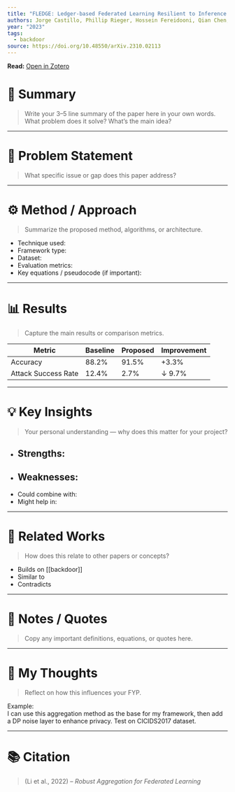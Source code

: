 ```yaml
---
title: "FLEDGE: Ledger-based Federated Learning Resilient to Inference and Backdoor Attacks"
authors: Jorge Castillo, Phillip Rieger, Hossein Fereidooni, Qian Chen, Ahmad Sadeghi
year: "2023"
tags:
  - backdoor
source: https://doi.org/10.48550/arXiv.2310.02113
---
```

**Read:** [Open in Zotero](zotero://select/items/2_RYUT88WI)

# 🧠 Summary
> Write your 3–5 line summary of the paper here in your own words.  
> What problem does it solve? What’s the main idea?



---

# 🎯 Problem Statement
> What specific issue or gap does this paper address?

---

# ⚙️ Method / Approach
> Summarize the proposed method, algorithms, or architecture.

- Technique used:  
- Framework type:  
- Dataset:  
- Evaluation metrics:  
- Key equations / pseudocode (if important):

---

# 📊 Results
> Capture the main results or comparison metrics.

| Metric | Baseline | Proposed | Improvement |
|---------|-----------|----------|--------------|
| Accuracy | 88.2% | 91.5% | +3.3% |
| Attack Success Rate | 12.4% | 2.7% | ↓ 9.7% |

---

# 💡 Key Insights
> Your personal understanding — why does this matter for your project?

- Strengths:  
  - 
- Weaknesses:  
  - 
- Could combine with: 
- Might help in: 

---

# 🧩 Related Works
> How does this relate to other papers or concepts?

- Builds on [[backdoor]]
- Similar to 
- Contradicts 

---

# 💬 Notes / Quotes
> Copy any important definitions, equations, or quotes here.

---

# 🧠 My Thoughts
> Reflect on how this influences your FYP.

Example:  
I can use this aggregation method as the base for my framework, then add a DP noise layer to enhance privacy. Test on CICIDS2017 dataset.

---

# 📚 Citation
> (Li et al., 2022) – *Robust Aggregation for Federated Learning*

